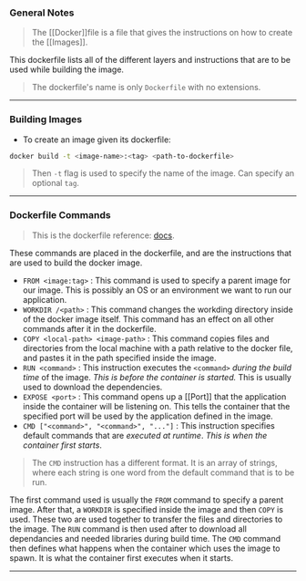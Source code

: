 
### General Notes

> The [[Docker]]file is a file that gives the instructions on how to create the [[Images]]. 

This dockerfile lists all of the different layers and instructions that are to be used while building the image.

> The dockerfile's name is only `Dockerfile` with no extensions.

---
### Building Images

* To create an image given its dockerfile:
```bash
docker build -t <image-name>:<tag> <path-to-dockerfile>
```
> Then `-t` flag is used to specify the name of the image.
> Can specify an optional `tag`.

---
### Dockerfile Commands

> This is the dockerfile reference: [docs](https://docs.docker.com/engine/reference/builder/).

These commands are placed in the dockerfile, and are the instructions that are used to build the docker image.

* `FROM <image:tag>` : This command is used to specify a parent image for our image. This is possibly an OS or an environment we want to run our application.
* `WORKDIR /<path>` : This command changes the workding directory inside of the docker image itself. This command has an effect on all other commands after it in the dockerfile.
* `COPY <local-path> <image-path>` : This command copies files and directories from the local machine with a path relative to the docker file, and pastes it in the path specified inside the image.
* `RUN <command>` : This instruction executes the `<command>` *during the build time* of the image. *This is before the container is started.* This is usually used to download the dependencies.
* `EXPOSE <port>` : This command opens up a [[Port]] that the application inside the container will be listening on. This tells the container that the specified port will be used by the application defined in the image.
* `CMD ["<command>", "<command>", "..."]` : This instruction specifies default commands that are *executed at runtime*. *This is when the container first starts*.
> The `CMD` instruction has a different format. It is an array of strings, where each string is one word from the default command that is to be run.

The first command used is usually the `FROM` command to specify a parent image. After that, a `WORKDIR` is specified inside the image and then `COPY` is used. These two are used together to transfer the files and directories to the image. The `RUN` command is then used after to download all dependancies and needed libraries during build time. The `CMD` command then defines what happens when the container which uses the image to spawn. It is what the container first executes when it starts.

---
